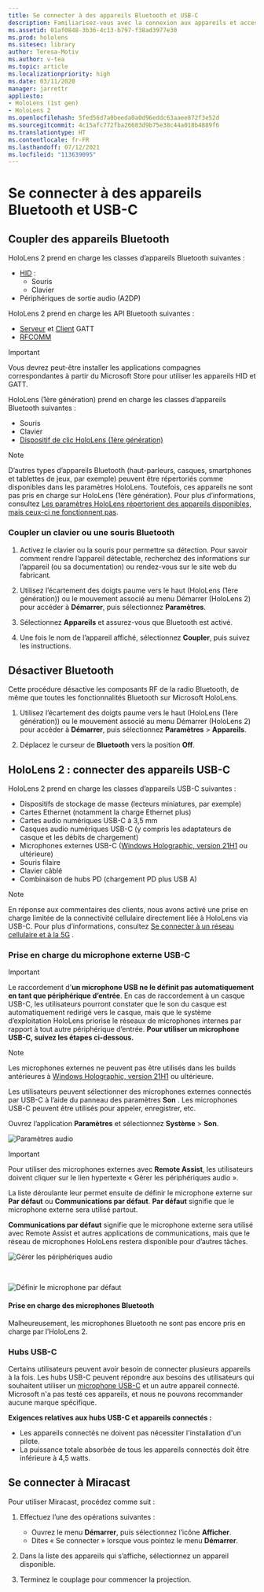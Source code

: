 ```yaml
---
title: Se connecter à des appareils Bluetooth et USB-C
description: Familiarisez-vous avec la connexion aux appareils et accessoires Bluetooth et USB-C à partir de vos appareils HoloLens de réalité mixte.
ms.assetid: 01af0848-3b36-4c13-b797-f38ad3977e30
ms.prod: hololens
ms.sitesec: library
author: Teresa-Motiv
ms.author: v-tea
ms.topic: article
ms.localizationpriority: high
ms.date: 03/11/2020
manager: jarrettr
appliesto:
- HoloLens (1st gen)
- HoloLens 2
ms.openlocfilehash: 5fed56d7a0beeda0a0d96eddc63aaee872f3e52d
ms.sourcegitcommit: 4c15afc772fba26683d9b75e38c44a018b4889f6
ms.translationtype: HT
ms.contentlocale: fr-FR
ms.lasthandoff: 07/12/2021
ms.locfileid: "113639095"
---
```

# <a name="connect-to-bluetooth-and-usb-c-devices"></a>Se connecter à des appareils Bluetooth et USB-C

## <a name="pair-bluetooth-devices"></a>Coupler des appareils Bluetooth

HoloLens 2 prend en charge les classes d’appareils Bluetooth suivantes :

- [HID](/windows-hardware/drivers/hid/) :
    - Souris
    - Clavier
- Périphériques de sortie audio (A2DP)

HoloLens 2 prend en charge les API Bluetooth suivantes :
- [Serveur](/windows/uwp/devices-sensors/gatt-server) et [Client](/windows/uwp/devices-sensors/gatt-client) GATT
- [RFCOMM](/windows/uwp/devices-sensors/send-or-receive-files-with-rfcomm)
>[!IMPORTANT]
> Vous devrez peut-être installer les applications compagnes correspondantes à partir du Microsoft Store pour utiliser les appareils HID et GATT.

HoloLens (1ère génération) prend en charge les classes d’appareils Bluetooth suivantes :

- Souris
- Clavier
- [Dispositif de clic HoloLens (1ère génération)](hololens1-clicker.md)

> [!NOTE]
> D’autres types d’appareils Bluetooth (haut-parleurs, casques, smartphones et tablettes de jeux, par exemple) peuvent être répertoriés comme disponibles dans les paramètres HoloLens. Toutefois, ces appareils ne sont pas pris en charge sur HoloLens (1ère génération). Pour plus d’informations, consultez [Les paramètres HoloLens répertorient des appareils disponibles, mais ceux-ci ne fonctionnent pas](hololens-troubleshooting.md#devices-listed-as-available-in-settings-dont-work).

### <a name="pair-a-bluetooth-keyboard-or-mouse"></a>Coupler un clavier ou une souris Bluetooth

1. Activez le clavier ou la souris pour permettre sa détection. Pour savoir comment rendre l’appareil détectable, recherchez des informations sur l’appareil (ou sa documentation) ou rendez-vous sur le site web du fabricant.

1. Utilisez l’écartement des doigts paume vers le haut (HoloLens (1ère génération)) ou le mouvement associé au menu Démarrer (HoloLens 2) pour accéder à **Démarrer**, puis sélectionnez **Paramètres**.

1. Sélectionnez **Appareils** et assurez-vous que Bluetooth est activé.  

1. Une fois le nom de l’appareil affiché, sélectionnez **Coupler**, puis suivez les instructions.

## <a name="disable-bluetooth"></a>Désactiver Bluetooth

Cette procédure désactive les composants RF de la radio Bluetooth, de même que toutes les fonctionnalités Bluetooth sur Microsoft HoloLens.

1. Utilisez l’écartement des doigts paume vers le haut (HoloLens (1ère génération)) ou le mouvement associé au menu Démarrer (HoloLens 2) pour accéder à **Démarrer**, puis sélectionnez **Paramètres** > **Appareils**.

1. Déplacez le curseur de **Bluetooth** vers la position **Off**.

## <a name="hololens-2-connect-usb-c-devices"></a>HoloLens 2 : connecter des appareils USB-C

HoloLens 2 prend en charge les classes d’appareils USB-C suivantes :

- Dispositifs de stockage de masse (lecteurs miniatures, par exemple)
- Cartes Ethernet (notamment la charge Ethernet plus)
- Cartes audio numériques USB-C à 3,5 mm
- Casques audio numériques USB-C (y compris les adaptateurs de casque et les débits de chargement)
- Microphones externes USB-C ([Windows Holographic, version 21H1](hololens-release-notes.md#windows-holographic-version-21h1) ou ultérieure)
- Souris filaire
- Clavier câblé
- Combinaison de hubs PD (chargement PD plus USB A)


> [!NOTE]
> En réponse aux commentaires des clients, nous avons activé une prise en charge limitée de la connectivité cellulaire directement liée à HoloLens via USB-C. Pour plus d’informations, consultez [Se connecter à un réseau cellulaire et à la 5G](hololens-cellular.md) .

### <a name="usb-c-external-microphone-support"></a>Prise en charge du microphone externe USB-C

> [!IMPORTANT]
> Le raccordement d'**un microphone USB ne le définit pas automatiquement en tant que périphérique d’entrée**. En cas de raccordement à un casque USB-C, les utilisateurs pourront constater que le son du casque est automatiquement redirigé vers le casque, mais que le système d’exploitation HoloLens priorise le réseaux de microphones internes par rapport à tout autre périphérique d’entrée. **Pour utiliser un microphone USB-C, suivez les étapes ci-dessous.**

> [!NOTE]
> Les microphones externes ne peuvent pas être utilisés dans les builds antérieures à [Windows Holographic, version 21H1](hololens-release-notes.md#windows-holographic-version-21h1) ou ultérieure. 

Les utilisateurs peuvent sélectionner des microphones externes connectés par USB-C à l’aide du panneau des paramètres **Son** . Les microphones USB-C peuvent être utilisés pour appeler, enregistrer, etc.

Ouvrez l’application **Paramètres** et sélectionnez **Système** > **Son**.

![Paramètres audio](images/usbc-mic-1.jpg)

> [!IMPORTANT]
> Pour utiliser des microphones externes avec **Remote Assist**, les utilisateurs doivent cliquer sur le lien hypertexte « Gérer les périphériques audio ».
>
> La liste déroulante leur permet ensuite de définir le microphone externe sur **Par défaut** ou **Communications par défaut**. **Par défaut** signifie que le microphone externe sera utilisé partout.
>
> **Communications par défaut** signifie que le microphone externe sera utilisé avec Remote Assist et autres applications de communications, mais que le réseau de microphones HoloLens restera disponible pour d’autres tâches.

![Gérer les périphériques audio](images/usbc-mic-2.png)

<br>

![Définir le microphone par défaut](images/usbc-mic-3.jpg)

#### <a name="what-about-bluetooth-microphone-support"></a>Prise en charge des microphones Bluetooth

Malheureusement, les microphones Bluetooth ne sont pas encore pris en charge par l’HoloLens 2.

### <a name="usb-c-hubs"></a>Hubs USB-C

Certains utilisateurs peuvent avoir besoin de connecter plusieurs appareils à la fois. Les hubs USB-C peuvent répondre aux besoins des utilisateurs qui souhaitent utiliser un [microphone USB-C](#usb-c-external-microphone-support) et un autre appareil connecté. Microsoft n'a pas testé ces appareils, et nous ne pouvons recommander aucune marque spécifique.

**Exigences relatives aux hubs USB-C et appareils connectés :**

- Les appareils connectés ne doivent pas nécessiter l'installation d'un pilote.
- La puissance totale absorbée de tous les appareils connectés doit être inférieure à 4,5 watts.

## <a name="connect-to-miracast"></a>Se connecter à Miracast

Pour utiliser Miracast, procédez comme suit :

1. Effectuez l’une des opérations suivantes :  

   - Ouvrez le menu **Démarrer**, puis sélectionnez l’icône **Afficher**.
   - Dites « Se connecter » lorsque vous pointez le menu **Démarrer**.  

1. Dans la liste des appareils qui s’affiche, sélectionnez un appareil disponible.

1. Terminez le couplage pour commencer la projection.
